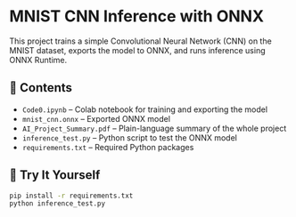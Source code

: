 # MNIST CNN Inference with ONNX

This project trains a simple Convolutional Neural Network (CNN) on the MNIST dataset, exports the model to ONNX, and runs inference using ONNX Runtime.

## 📁 Contents
- `Code0.ipynb` – Colab notebook for training and exporting the model
- `mnist_cnn.onnx` – Exported ONNX model
- `AI_Project_Summary.pdf` – Plain-language summary of the whole project
- `inference_test.py` – Python script to test the ONNX model
- `requirements.txt` – Required Python packages

## 🚀 Try It Yourself
```bash
pip install -r requirements.txt
python inference_test.py
